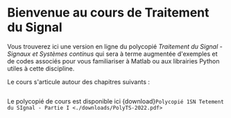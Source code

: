 # Bienvenue au cours de Traitement du Signal

Vous trouverez ici une version en ligne du polycopié *Traitement du Signal - Signaux et Systèmes continus* qui sera à terme augmentée d'exemples et de codes associés pour vous familiariser à Matlab ou aux librairies Python utiles à cette discipline.

Le cours s'articule autour des chapitres suivants :

```{tableofcontents}
```


Le polycopié de cours est disponible ici {download}`Polycopié 1SN Tetement du SIgnal - Partie I <./downloads/PolyTS-2022.pdf>`